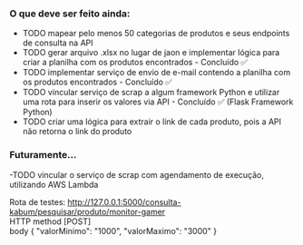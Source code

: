### O que deve ser feito ainda:
- TODO mapear pelo menos 50 categorias de produtos e seus endpoints de consulta na API
- TODO gerar arquivo .xlsx no lugar de jaon e implementar lógica para criar a planilha com os produtos encontrados - Concluído ✅
- TODO implementar serviço de envio de e-mail contendo a planilha com os produtos encontrados - Concluído ✅
- TODO vincular serviço de scrap a algum framework Python e utilizar uma rota para inserir os valores via API - Concluído ✅ (Flask Framework Python)
- TODO criar uma lógica para extrair o link de cada produto, pois a API não retorna o link do produto

### Futuramente...
-TODO vincular o serviço de scrap com agendamento de execução, utilizando AWS Lambda

Rota de testes: http://127.0.0.1:5000/consulta-kabum/pesquisar/produto/monitor-gamer 
<br>HTTP method [POST]
<br>body {
	"valorMinimo": "1000", 
	"valorMaximo": "3000"
}